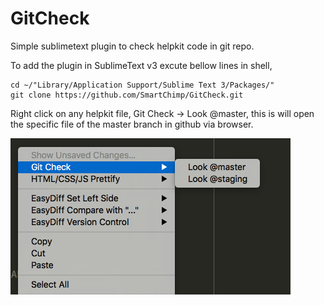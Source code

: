 # GitCheck
Simple sublimetext plugin to check helpkit code in git repo.

To add the plugin in SublimeText v3 excute bellow lines in shell,

	cd ~/"Library/Application Support/Sublime Text 3/Packages/"
	git clone https://github.com/SmartChimp/GitCheck.git


Right click on any helpkit file, Git Check -> Look @master, this is will open the specific file of the master branch in github via browser.

![Sample right click](/ScreenShot_2017-01-13_at_5.43.47PM.png?raw=true)
